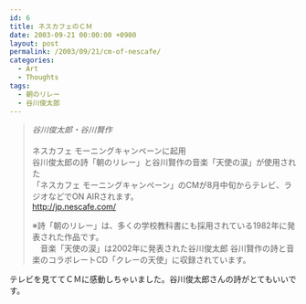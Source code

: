 ```yaml
---
id: 6
title: ネスカフェのＣＭ
date: 2003-09-21 00:00:00 +0900
layout: post
permalink: /2003/09/21/cm-of-nescafe/
categories:
  - Art
  - Thoughts
tags:
  - 朝のリレー
  - 谷川俊太郎
---
```

<blockquote cite="http://www.polystar.co.jp/contents/artist/database/tanikawa.html" title="谷川俊太郎・谷川賢作">
  <p>
    <cite>谷川俊太郎・谷川賢作</cite><br /> <br /> ネスカフェ モーニングキャンペーンに起用<br /> 谷川俊太郎の詩「朝のリレー」と谷川賢作の音楽「天使の涙」が使用された<br /> 「ネスカフェ モーニングキャンペーン」のCMが8月中旬からテレビ、ラジオなどでON AIRされます。<br /> <a title="Nescafe" href="http://jp.nescafe.com/" rel="external nofollow">http://jp.nescafe.com/</a>
  </p>
  
  <p>
    ※詩「朝のリレー」は、多くの学校教科書にも採用されている1982年に発表された作品です。<br /> 　音楽「天使の涙」は2002年に発表された谷川俊太郎 谷川賢作の詩と音楽のコラボレートCD「クレーの天使」に収録されています。
  </p>
</blockquote>

テレビを見ててＣＭに感動しちゃいました。谷川俊太郎さんの詩がとてもいいです。
